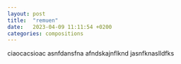 ```yaml
---
layout: post
title:  "remuen"
date:   2023-04-09 11:11:54 +0200
categories: compositions
---
```

ciaocacsioac
asnfdansfna
afndskajnflknd
jasnfknaslldfks